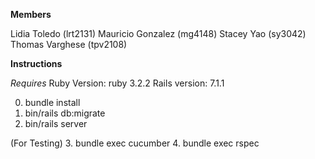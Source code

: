 **Members**

Lidia Toledo (lrt2131)
Mauricio Gonzalez (mg4148)
Stacey Yao (sy3042)
Thomas Varghese (tpv2108)

**Instructions**

*Requires*
Ruby Version: ruby 3.2.2
Rails version: 7.1.1

0. bundle install
1. bin/rails db:migrate
2. bin/rails server

(For Testing)
3. bundle exec cucumber
4. bundle exec rspec